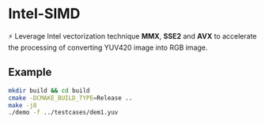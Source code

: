 # Intel-SIMD
⚡ Leverage Intel vectorization technique **MMX**, **SSE2** and **AVX** to accelerate the processing of converting YUV420 image into RGB image.
## Example
```bash
mkdir build && cd build
cmake -DCMAKE_BUILD_TYPE=Release ..
make -j8
./demo -f ../testcases/dem1.yuv
```